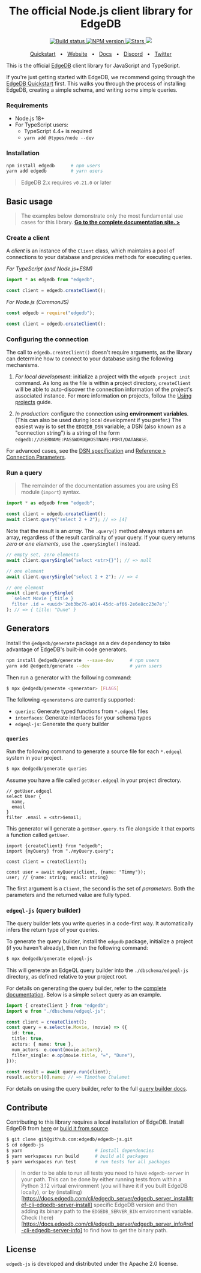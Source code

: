 <div align="center">
  <h1>The official Node.js client library for EdgeDB</h1>

  <a href="https://github.com/edgedb/edgedb-js/actions" rel="nofollow">
    <img src="https://github.com/edgedb/edgedb-js/actions/workflows/tests.yml/badge.svg?event=push&branch=master" alt="Build status">
  </a>
  <a href="https://www.npmjs.com/package/edgedb" rel="nofollow">
    <img src="https://img.shields.io/npm/v/edgedb" alt="NPM version">
  </a>
  <a href="https://github.com/edgedb/edgedb" rel="nofollow">
    <img src="https://img.shields.io/github/stars/edgedb/edgedb" alt="Stars">
  </a>
  <a href="https://github.com/edgedb/edgedb/blob/master/LICENSE">
    <img src="https://img.shields.io/badge/license-Apache%202.0-blue" />
  </a>
  <br />
  <br />
  <a href="https://www.edgedb.com/docs/guides/quickstart">Quickstart</a>
  <span>&nbsp;&nbsp;•&nbsp;&nbsp;</span>
  <a href="https://www.edgedb.com">Website</a>
  <span>&nbsp;&nbsp;•&nbsp;&nbsp;</span>
  <a href="https://www.edgedb.com/docs/clients/js/index">Docs</a>
  <span>&nbsp;&nbsp;•&nbsp;&nbsp;</span>
  <a href="https://discord.gg/umUueND6ag">Discord</a>
  <span>&nbsp;&nbsp;•&nbsp;&nbsp;</span>
  <a href="https://twitter.com/edgedatabase">Twitter</a>
  <br />

</div>

This is the official [EdgeDB](https://github.com/edgedb/edgedb) client library
for JavaScript and TypeScript.

If you're just getting started with EdgeDB, we recommend going through the
[EdgeDB Quickstart](https://www.edgedb.com/docs/quickstart) first. This walks
you through the process of installing EdgeDB, creating a simple schema, and
writing some simple queries.

### Requirements

- Node.js 18+
- For TypeScript users:
  - TypeScript 4.4+ is required
  - `yarn add @types/node --dev`

### Installation

```bash
npm install edgedb      # npm users
yarn add edgedb         # yarn users
```

> EdgeDB 2.x requires `v0.21.0` or later

## Basic usage

> The examples below demonstrate only the most fundamental use cases for this
> library. **[Go to the complete documentation site. >](https://www.edgedb.com/docs/clients/js/index)**

### Create a client

A _client_ is an instance of the `Client` class, which maintains a pool of
connections to your database and provides methods for executing queries.

_For TypeScript (and Node.js+ESM)_

```ts
import * as edgedb from "edgedb";

const client = edgedb.createClient();
```

_For Node.js (CommonJS)_

```js
const edgedb = require("edgedb");

const client = edgedb.createClient();
```

### Configuring the connection

The call to `edgedb.createClient()` doesn't require arguments, as the library
can determine how to connect to your database using the following mechanisms.

1. _For local development_: initialize a project with the `edgedb project init`
   command. As long as the file is within a project directory, `createClient`
   will be able to auto-discover the connection information of the project's
   associated instance. For more information on projects, follow the
   [Using projects](https://www.edgedb.com/docs/guides/projects) guide.

2. _In production_: configure the connection using **environment variables**.
   (This can also be used during local development if you prefer.) The easiest
   way is to set the `EDGEDB_DSN` variable; a DSN (also known as a "connection
   string") is a string of the form
   `edgedb://USERNAME:PASSWORD@HOSTNAME:PORT/DATABASE`.

For advanced cases, see the
[DSN specification](https://www.edgedb.com/docs/reference/dsn) and
[Reference > Connection Parameters](https://www.edgedb.com/docs/reference/connection).

### Run a query

> The remainder of the documentation assumes you are using ES module (`import`)
> syntax.

```ts
import * as edgedb from "edgedb";

const client = edgedb.createClient();
await client.query("select 2 + 2"); // => [4]
```

Note that the result is an _array_. The `.query()` method always returns an
array, regardless of the result cardinality of your query. If your query
returns _zero or one elements_, use the `.querySingle()` instead.

```ts
// empty set, zero elements
await client.querySingle("select <str>{}"); // => null

// one element
await client.querySingle("select 2 + 2"); // => 4

// one element
await client.querySingle(
  `select Movie { title }
  filter .id = <uuid>'2eb3bc76-a014-45dc-af66-2e6e8cc23e7e';`
); // => { title: "Dune" }
```

## Generators

Install the `@edgedb/generate` package as a dev dependency to take advantage of EdgeDB's built-in code generators.

```bash
npm install @edgedb/generate  --save-dev      # npm users
yarn add @edgedb/generate --dev               # yarn users
```

Then run a generator with the following command:

```bash
$ npx @edgedb/generate <generator> [FLAGS]
```

The following `<generator>`s are currently supported:

- `queries`: Generate typed functions from `*.edgeql` files
- `interfaces`: Generate interfaces for your schema types
- `edgeql-js`: Generate the query builder

### `queries`

Run the following command to generate a source file for each `*.edgeql` system in your project.

```bash
$ npx @edgedb/generate queries
```

Assume you have a file called `getUser.edgeql` in your project directory.

```
// getUser.edgeql
select User {
  name,
  email
}
filter .email = <str>$email;
```

This generator will generate a `getUser.query.ts` file alongside it that exports a function called `getUser`.

```
import {createClient} from "edgedb";
import {myQuery} from "./myQuery.query";

const client = createClient();

const user = await myQuery(client, {name: "Timmy"});
user; // {name: string; email: string}
```

The first argument is a `Client`, the second is the set of _parameters_. Both the parameters and the returned value are fully typed.

### `edgeql-js` (query builder)

The query builder lets you write queries in a code-first way. It automatically infers the return type of your queries.

To generate the query builder, install the `edgedb` package, initialize a project (if you haven't already), then run the following command:

```bash
$ npx @edgedb/generate edgeql-js
```

This will generate an EdgeQL query builder into the `./dbschema/edgeql-js`
directory, as defined relative to your project root.

For details on generating the query builder, refer to the [complete documentation](https://www.edgedb.com/docs/clients/js/generation). Below is a simple `select` query as an example.

```ts
import { createClient } from "edgedb";
import e from "./dbschema/edgeql-js";

const client = createClient();
const query = e.select(e.Movie, (movie) => ({
  id: true,
  title: true,
  actors: { name: true },
  num_actors: e.count(movie.actors),
  filter_single: e.op(movie.title, "=", "Dune"),
}));

const result = await query.run(client);
result.actors[0].name; // => Timothee Chalamet
```

For details on using the query builder, refer to the full [query builder docs](https://www.edgedb.com/docs/clients/js/querybuilder).

## Contribute

Contributing to this library requires a local installation of EdgeDB. Install
EdgeDB from [here](https://www.edgedb.com/download) or
[build it from source](https://www.edgedb.com/docs/reference/dev).

```bash
$ git clone git@github.com:edgedb/edgedb-js.git
$ cd edgedb-js
$ yarn                           # install dependencies
$ yarn workspaces run build      # build all packages
$ yarn workspaces run test       # run tests for all packages
```

> In order to be able to run all tests you need to have `edgedb-server` in your
> path. This can be done by either running tests from within a Python 3.12
> virtual environment (you will have it if you built EdgeDB locally), or by
> (installing)[https://docs.edgedb.com/cli/edgedb_server/edgedb_server_install#ref-cli-edgedb-server-install]
> specific EdgeDB version and then adding its binary path to the `EDGEDB_SERVER_BIN` environment variable.
> Check (here)[https://docs.edgedb.com/cli/edgedb_server/edgedb_server_info#ref-cli-edgedb-server-info]
> to find how to get the binary path.

## License

`edgedb-js` is developed and distributed under the Apache 2.0 license.
